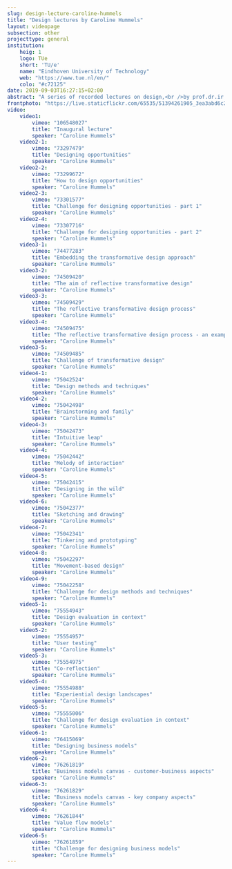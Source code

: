 ```yaml
---
slug: design-lecture-caroline-hummels
title: "Design lectures by Caroline Hummels"
layout: videopage
subsection: other
projecttype: general
institution:
    heig: 1
    logo: TUe
    short: 'TU/e'
    name: "Eindhoven University of Technology"
    web: "https://www.tue.nl/en/"
    colo: "#c72125"
date: 2019-09-03T16:27:15+02:00
abstract: "A series of recorded lectures on design,<br />by prof.dr.ir. Caroline Hummels @TU/e."
frontphoto: "https://live.staticflickr.com/65535/51394261905_3ea3abd6c2.jpg"
video:
    video1:
        vimeo: "106548027"
        title: "Inaugural lecture"
        speaker: "Caroline Hummels"
    video2-1:
        vimeo: "73297479"
        title: "Designing opportunities"
        speaker: "Caroline Hummels"
    video2-2:
        vimeo: "73299672"
        title: "How to design opportunities"
        speaker: "Caroline Hummels"
    video2-3:
        vimeo: "73301577"
        title: "Challenge for designing opportunities - part 1"
        speaker: "Caroline Hummels"
    video2-4:
        vimeo: "73307716"
        title: "Challenge for designing opportunities - part 2"
        speaker: "Caroline Hummels"
    video3-1:
        vimeo: "74477283"
        title: "Embedding the transformative design approach"
        speaker: "Caroline Hummels"
    video3-2:
        vimeo: "74509420"
        title: "The aim of reflective transformative design"
        speaker: "Caroline Hummels"
    video3-3:
        vimeo: "74509429"
        title: "The reflective transformative design process"
        speaker: "Caroline Hummels"
    video3-4:
        vimeo: "74509475"
        title: "The reflective transformative design process - an example"
        speaker: "Caroline Hummels"
    video3-5:
        vimeo: "74509485"
        title: "Challenge of transformative design"
        speaker: "Caroline Hummels"
    video4-1:
        vimeo: "75042524"
        title: "Design methods and techniques"
        speaker: "Caroline Hummels"
    video4-2:
        vimeo: "75042498"
        title: "Brainstorming and family"
        speaker: "Caroline Hummels"
    video4-3:
        vimeo: "75042473"
        title: "Intuitive leap"
        speaker: "Caroline Hummels"
    video4-4:
        vimeo: "75042442"
        title: "Melody of interaction"
        speaker: "Caroline Hummels"
    video4-5:
        vimeo: "75042415"
        title: "Designing in the wild"
        speaker: "Caroline Hummels"
    video4-6:
        vimeo: "75042377"
        title: "Sketching and drawing"
        speaker: "Caroline Hummels"
    video4-7:
        vimeo: "75042341"
        title: "Tinkering and prototyping"
        speaker: "Caroline Hummels"
    video4-8:
        vimeo: "75042297"
        title: "Movement-based design"
        speaker: "Caroline Hummels"
    video4-9:
        vimeo: "75042258"
        title: "Challenge for design methods and techniques"
        speaker: "Caroline Hummels"
    video5-1:
        vimeo: "75554943"
        title: "Design evaluation in context"
        speaker: "Caroline Hummels"
    video5-2:
        vimeo: "75554957"
        title: "User testing"
        speaker: "Caroline Hummels"
    video5-3:
        vimeo: "75554975"
        title: "Co-reflection"
        speaker: "Caroline Hummels"
    video5-4:
        vimeo: "75554988"
        title: "Experiential design landscapes"
        speaker: "Caroline Hummels"
    video5-5:
        vimeo: "75555006"
        title: "Challenge for design evaluation in context"
        speaker: "Caroline Hummels"
    video6-1:
        vimeo: "76415069"
        title: "Designing business models"
        speaker: "Caroline Hummels"
    video6-2:
        vimeo: "76261819"
        title: "Business models canvas - customer-business aspects"
        speaker: "Caroline Hummels"
    video6-3:
        vimeo: "76261829"
        title: "Business models canvas - key company aspects"
        speaker: "Caroline Hummels"
    video6-4:
        vimeo: "76261844"
        title: "Value flow models"
        speaker: "Caroline Hummels"
    video6-5:
        vimeo: "76261859"
        title: "Challenge for designing business models"
        speaker: "Caroline Hummels"
---
```

